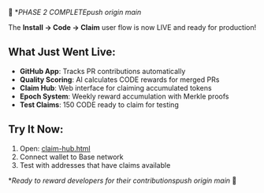🎉 **PHASE 2 COMPLETEpush origin main*

The **Install → Code → Claim** user flow is now LIVE and ready for production!

## What Just Went Live:
- **GitHub App**: Tracks PR contributions automatically
- **Quality Scoring**: AI calculates CODE rewards for merged PRs  
- **Claim Hub**: Web interface for claiming accumulated tokens
- **Epoch System**: Weekly reward accumulation with Merkle proofs
- **Test Claims**: 150 CODE ready to claim for testing

## Try It Now:
1. Open: [claim-hub.html](https://codedao-org.github.io/codedao-extension/claim-hub.html)
2. Connect wallet to Base network
3. Test with addresses that have claims available

**Ready to reward developers for their contributionspush origin main* 🚀

